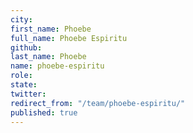 ```yaml
---
city: 
first_name: Phoebe
full_name: Phoebe Espiritu
github: 
last_name: Phoebe
name: phoebe-espiritu
role: 
state: 
twitter: 
redirect_from: "/team/phoebe-espiritu/"
published: true
---
```


